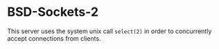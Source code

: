 # BSD-Sockets-2

This server uses the system unix call ```select(2)``` in order to concurrently accept connections from clients.
